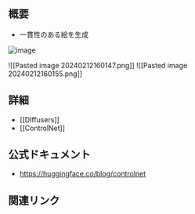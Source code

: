 ## 概要
- 一貫性のある絵を生成

![image](https://i.imgur.com/hUzSE3z.png)

![[Pasted image 20240212160147.png]]
![[Pasted image 20240212160155.png]]
## 詳細
 - [[DIffusers]]
 - [[ControlNet]]

## 公式ドキュメント
- https://huggingface.co/blog/controlnet

## 関連リンク

